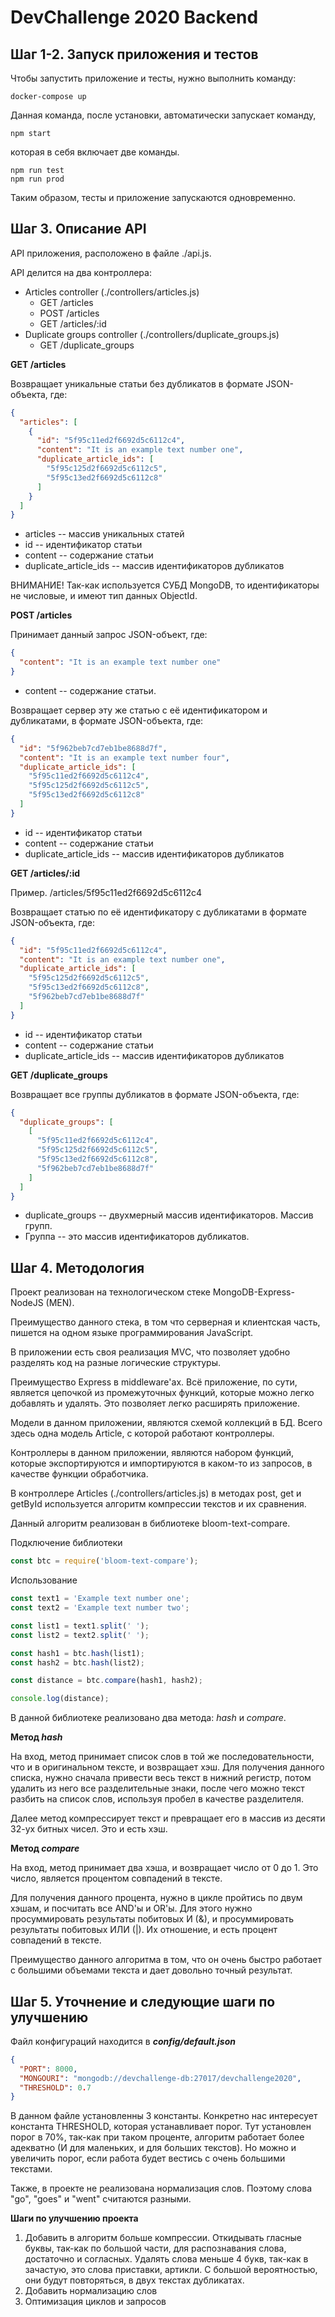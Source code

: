 # DevChallenge 2020 Backend

## Шаг 1-2. Запуск приложения и тестов
Чтобы запустить приложение и тесты, нужно выполнить команду:
```
docker-compose up
```
Данная команда, после установки, автоматически запускает команду,
```
npm start
```
которая в себя включает две команды.
```
npm run test
npm run prod
```
Таким образом, тесты и приложение запускаются одновременно.

## Шаг 3. Описание API

API приложения, расположено в файле ./api.js.

API делится на два контроллера: 
* Articles controller (./controllers/articles.js)
    - GET /articles
    - POST /articles
    - GET /articles/:id
* Duplicate groups controller (./controllers/duplicate_groups.js)
    - GET /duplicate_groups
    
__GET /articles__

Возвращает уникальные статьи без дубликатов в формате JSON-объекта, где:
```json
{
  "articles": [
    {
      "id": "5f95c11ed2f6692d5c6112c4",
      "content": "It is an example text number one",
      "duplicate_article_ids": [
        "5f95c125d2f6692d5c6112c5",
        "5f95c13ed2f6692d5c6112c8"
      ]
    }
  ]
}
```
* articles -- массив уникальных статей 
* id -- идентификатор статьи
* content -- содержание статьи
* duplicate_article_ids -- массив идентификаторов дубликатов

ВНИМАНИЕ! Так-как используется СУБД MongoDB, то идентификаторы не числовые, 
и имеют тип данных ObjectId.

__POST /articles__

Принимает данный запрос JSON-объект, где:
```json
{
  "content": "It is an example text number one"
}
```
* content -- содержание статьи.

Возвращает сервер эту же статью с её идентификатором и дубликатами, 
в формате JSON-объекта, где:
```json
{
  "id": "5f962beb7cd7eb1be8688d7f",
  "content": "It is an example text number four",
  "duplicate_article_ids": [
    "5f95c11ed2f6692d5c6112c4",
    "5f95c125d2f6692d5c6112c5",
    "5f95c13ed2f6692d5c6112c8"
  ]
}
```
* id -- идентификатор статьи
* content -- содержание статьи
* duplicate_article_ids -- массив идентификаторов дубликатов

__GET /articles/:id__

Пример. /articles/5f95c11ed2f6692d5c6112c4

Возвращает статью по её идентификатору с дубликатами в формате JSON-объекта, где:
```json
{
  "id": "5f95c11ed2f6692d5c6112c4",
  "content": "It is an example text number one",
  "duplicate_article_ids": [
    "5f95c125d2f6692d5c6112c5",
    "5f95c13ed2f6692d5c6112c8",
    "5f962beb7cd7eb1be8688d7f"
  ]
}
```

* id -- идентификатор статьи
* content -- содержание статьи
* duplicate_article_ids -- массив идентификаторов дубликатов

__GET /duplicate_groups__

Возвращает все группы дубликатов в формате JSON-объекта, где:
```json
{
  "duplicate_groups": [
    [
      "5f95c11ed2f6692d5c6112c4",
      "5f95c125d2f6692d5c6112c5",
      "5f95c13ed2f6692d5c6112c8",
      "5f962beb7cd7eb1be8688d7f"
    ]
  ]
}
```

* duplicate_groups -- двухмерный массив идентификаторов. Массив групп. 
* Группа -- это массив идентификаторов дубликатов.

## Шаг 4. Методология

Проект реализован на технологическом стеке MongoDB-Express-NodeJS (MEN).

Преимущество данного стека, в том что серверная и клиентская часть, пишется
на одном языке программирования JavaScript. 

В приложении есть своя реализация MVC, что позволяет удобно разделять код на
разные логические структуры.

Преимущество Express в middleware'ах. Всё приложение, по сути, является цепочкой из 
промежуточных функций, которые можно легко добавлять и удалять. 
Это позволяет легко расширять приложение.

Модели в данном приложении, являются схемой коллекций в БД.
Всего здесь одна модель Article, с которой работают контроллеры.

Контроллеры в данном приложении, являются набором функций, которые экспортируются
и импортируются в каком-то из запросов, в качестве функции обработчика.

В контроллере Articles (./controllers/articles.js) в методах post, get и getById
используется алгоритм компрессии текстов и их сравнения.

Данный алгоритм реализован в библиотеке bloom-text-compare.

Подключение библиотеки
```javascript
const btc = require('bloom-text-compare');
```

Использование
```javascript
const text1 = 'Example text number one';
const text2 = 'Example text number two';

const list1 = text1.split(' ');
const list2 = text2.split(' ');

const hash1 = btc.hash(list1);
const hash2 = btc.hash(list2);

const distance = btc.compare(hash1, hash2);

console.log(distance);
```

В данной библиотеке реализовано два метода: _hash_ и _compare_.

__Метод *hash*__

На вход, метод принимает список слов в той же последовательности, что и
в оригинальном тексте, и возвращает хэш.
Для получения данного списка, нужно сначала привести весь текст в нижний регистр,
потом удалить из него все разделительные знаки, после чего можно текст разбить 
на список слов, используя пробел в качестве разделителя.

Далее метод компрессирует текст и превращает его в массив из десяти 32-ух битных
чисел. Это и есть хэш.

__Метод *compare*__

На вход, метод принимает два хэша, и возвращает число от 0 до 1.
Это число, является процентом совпадений в тексте.

Для получения данного процента, нужно в цикле пройтись по двум хэшам, и
посчитать все AND'ы и OR'ы. Для этого нужно просуммировать результаты побитовых И (&),
и просуммировать результаты побитовых ИЛИ (|). Их отношение, и есть процент 
совпадений в тексте.

Преимущество данного алгоритма в том, что он очень быстро работает с большими 
объемами текста и дает довольно точный результат.

## Шаг 5. Уточнение и следующие шаги по улучшению

Файл конфигураций находится в **_config/default.json_**
```json
{
  "PORT": 8000,
  "MONGOURI": "mongodb://devchallenge-db:27017/devchallenge2020",
  "THRESHOLD": 0.7
}
```

В данном файле установленны 3 константы.
Конкретно нас интересует константа THRESHOLD, которая устанавливает порог.
Тут установлен порог в 70%, так-как при таком проценте, алгоритм работает более
адекватно (И для маленьких, и для больших текстов). Но можно и увеличить порог,
если работа будет вестись с очень большими текстами.

Также, в проекте не реализована нормализация слов. Поэтому слова "go", "goes" и
"went" считаются разными.

__Шаги по улучшению проекта__
1. Добавить в алгоритм больше компрессии. Откидывать гласные буквы, так-как
по большой части, для распознавания слова, достаточно и согласных. Удалять
слова меньше 4 букв, так-как в зачастую, это слова приставки, артикли. С большой
вероятностью, они будут повторяться, в двух текстах дубликатах.
2. Добавить нормализацию слов
3. Оптимизация циклов и запросов

